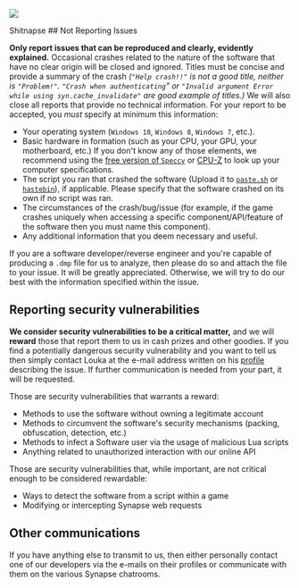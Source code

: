 <p>
  <img align="center" src="https://vgy.me/n2LPne.png"></img>
</p>
Shitnapse
## Not Reporting Issues

**Only report issues that can be reproduced and clearly, evidently explained.** Occasional crashes related to the nature of the software that have no clear origin will be closed and ignored. Titles must be concise and provide a summary of the crash _(`"Help crash!!"` is not a good title, neither is `"Problem!"`. `"Crash when authenticating`" or `"Invalid argument Error while using syn.cache_invalidate"` are good example of titles.)_ We will also close all reports that provide no technical information. For your report to be accepted, you _must_ specify at minimum this information:

- Your operating system (`Windows 10`, `Windows 8`, `Windows 7`, etc.).
- Basic hardware in formation (such as your CPU, your GPU, your motherboard, etc.) If you don't know any of those elements, we recommend using the [free version of `Speccy`](https://www.ccleaner.com/speccy) or [CPU-Z](https://www.cpuid.com/softwares/cpu-z.html) to look up your computer specifications.
- The script you ran that crashed the software (Upload it to [`paste.sh`](https://paste.sh) or [`hastebin`](https://hastebin.com)), if applicable. Please specify that the software crashed on its own if no script was ran.
- The circumstances of the crash/bug/issue (for example, if the game crashes uniquely when accessing a specific component/API/feature of the software then you must name this component).
- Any additional information that you deem necessary and useful.

If you are a software developer/reverse engineer and you're capable of producing a `.dmp` file for us to analyze, then please do so and attach the file to your issue. It will be greatly appreciated. Otherwise, we will try to do our best with the information specified within the issue.

## Reporting security vulnerabilities

**We consider security vulnerabilities to be a critical matter,** and we will **reward** those that report them to us in cash prizes and other goodies. If you find a potentially dangerous security vulnerability and you want to tell us then simply contact Louka at the e-mail address written on his [profile](https://github.com/LoukaMB) describing the issue. If further communication is needed from your part, it will be requested.

Those are security vulnerabilities that warrants a reward:
- Methods to use the software without owning a legitimate account
- Methods to circumvent the software's security mechanisms (packing, obfuscation, detection, etc.)
- Methods to infect a Software user via the usage of malicious Lua scripts
- Anything related to unauthorized interaction with our online API

Those are security vulnerabilities that, while important, are not critical enough to be considered rewardable:
- Ways to detect the software from a script within a game
- Modifying or intercepting Synapse web requests

## Other communications

If you have anything else to transmit to us, then either personally contact one of our developers via the e-mails on their profiles or communicate with them on the various Synapse chatrooms.
